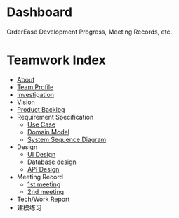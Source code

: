 # Dashboard

OrderEase Development Progress, Meeting Records, etc.

# Teamwork Index

- [About](./about.md)
- [Team Profile](./teamProfile.md)
- [Investigation](./investigation.md)
- [Vision](./vision.md)
- [Product Backlog](./backlog.md)
- Requirement Specification
  - [Use Case](./useCase.md)
  - [Domain Model](./domainModel.md)
  - [System Sequence Diagram]()
- Design
  - [UI Design]()
  - [Database design](./databaseDesign.md)
  - [API Design](./swagger-preview/index.html)
- Meeting Record
  - [1st meeting](./meeting/inception.md)
  - [2nd meeting](./meeting/2nd-meeting.md)
- Tech/Work Report
- 建模练习
